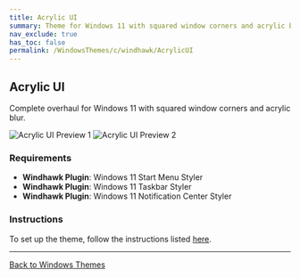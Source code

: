 ```yaml
---
title: Acrylic UI
summary: Theme for Windows 11 with squared window corners and acrylic blur.
nav_exclude: true
has_toc: false
permalink: /WindowsThemes/c/windhawk/AcrylicUI
---
```


## Acrylic UI
Complete overhaul for Windows 11 with squared window corners and acrylic blur. 

![Acrylic UI Preview 1](/assets/images/previews/notification-center-styler/acrylic.bmp?raw=True)
![Acrylic UI Preview 2](/assets/images/previews/start-menu-styler/acrylic.bmp?raw=True)

### Requirements

- **Windhawk Plugin**: Windows 11 Start Menu Styler
- **Windhawk Plugin**: Windows 11 Taskbar Styler
- **Windhawk Plugin**: Windows 11 Notification Center Styler

### Instructions

To set up the theme, follow the instructions listed [here](/Tutorials/WindhawkThemes/AcrylicUI).

---

<a href="/WindowsThemes" class="btn btn--secondary btn--sm">Back to Windows Themes</a>
